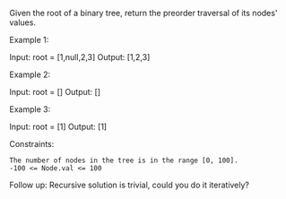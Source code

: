 Given the root of a binary tree, return the preorder traversal of its nodes' values.

 

Example 1:

Input: root = [1,null,2,3]
Output: [1,2,3]

Example 2:

Input: root = []
Output: []

Example 3:

Input: root = [1]
Output: [1]

 

Constraints:

    The number of nodes in the tree is in the range [0, 100].
    -100 <= Node.val <= 100

 

Follow up: Recursive solution is trivial, could you do it iteratively?
